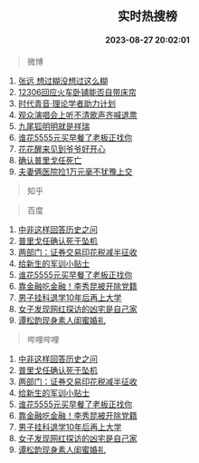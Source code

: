 <div align="center"><h2>实时热搜榜</h2><h4>2023-08-27 20:02:01</h4></div>

> 微博  

1. [张远 想过糊没想过这么糊](https://s.weibo.com/weibo?q=%E5%BC%A0%E8%BF%9C%20%E6%83%B3%E8%BF%87%E7%B3%8A%E6%B2%A1%E6%83%B3%E8%BF%87%E8%BF%99%E4%B9%88%E7%B3%8A&t=31&band_rank=1&Refer=top)<br />
2. [12306回应火车卧铺能否自带床帘](https://s.weibo.com/weibo?q=%2312306%E5%9B%9E%E5%BA%94%E7%81%AB%E8%BD%A6%E5%8D%A7%E9%93%BA%E8%83%BD%E5%90%A6%E8%87%AA%E5%B8%A6%E5%BA%8A%E5%B8%98%23&t=31&band_rank=2&Refer=top)<br />
3. [时代青音·理论学者助力计划](https://s.weibo.com/weibo?q=%23%E6%97%B6%E4%BB%A3%E9%9D%92%E9%9F%B3%C2%B7%E7%90%86%E8%AE%BA%E5%AD%A6%E8%80%85%E5%8A%A9%E5%8A%9B%E8%AE%A1%E5%88%92%23&t=31&band_rank=3&Refer=top)<br />
4. [观众演唱会上听不清歌声齐喊退票](https://s.weibo.com/weibo?q=%23%E8%A7%82%E4%BC%97%E6%BC%94%E5%94%B1%E4%BC%9A%E4%B8%8A%E5%90%AC%E4%B8%8D%E6%B8%85%E6%AD%8C%E5%A3%B0%E9%BD%90%E5%96%8A%E9%80%80%E7%A5%A8%23&t=31&band_rank=4&Refer=top)<br />
5. [九尾狐明明就是祥瑞](https://s.weibo.com/weibo?q=%23%E4%B9%9D%E5%B0%BE%E7%8B%90%E6%98%8E%E6%98%8E%E5%B0%B1%E6%98%AF%E7%A5%A5%E7%91%9E%23&t=31&band_rank=5&Refer=top)<br />
6. [谁花5555元买早餐了老板正找你](https://s.weibo.com/weibo?q=%23%E8%B0%81%E8%8A%B15555%E5%85%83%E4%B9%B0%E6%97%A9%E9%A4%90%E4%BA%86%E8%80%81%E6%9D%BF%E6%AD%A3%E6%89%BE%E4%BD%A0%23&t=31&band_rank=6&Refer=top)<br />
7. [花花醒来见到爷爷好开心](https://s.weibo.com/weibo?q=%E8%8A%B1%E8%8A%B1%E9%86%92%E6%9D%A5%E8%A7%81%E5%88%B0%E7%88%B7%E7%88%B7%E5%A5%BD%E5%BC%80%E5%BF%83&t=31&band_rank=7&Refer=top)<br />
8. [确认普里戈任死亡](https://s.weibo.com/weibo?q=%23%E7%A1%AE%E8%AE%A4%E6%99%AE%E9%87%8C%E6%88%88%E4%BB%BB%E6%AD%BB%E4%BA%A1%23&t=31&band_rank=8&Refer=top)<br />
9. [夫妻俩医院捡1万元毫不犹豫上交](https://s.weibo.com/weibo?q=%23%E5%A4%AB%E5%A6%BB%E4%BF%A9%E5%8C%BB%E9%99%A2%E6%8D%A11%E4%B8%87%E5%85%83%E6%AF%AB%E4%B8%8D%E7%8A%B9%E8%B1%AB%E4%B8%8A%E4%BA%A4%23&t=31&band_rank=9&Refer=top)<br />

> 知乎  


> 百度  

1. [中非这样回答历史之问](https://www.baidu.com/s?wd=%E4%B8%AD%E9%9D%9E%E8%BF%99%E6%A0%B7%E5%9B%9E%E7%AD%94%E5%8E%86%E5%8F%B2%E4%B9%8B%E9%97%AE&sa=fyb_news&rsv_dl=fyb_news)<br />
2. [普里戈任确认死于坠机](https://www.baidu.com/s?wd=%E6%99%AE%E9%87%8C%E6%88%88%E4%BB%BB%E7%A1%AE%E8%AE%A4%E6%AD%BB%E4%BA%8E%E5%9D%A0%E6%9C%BA&sa=fyb_news&rsv_dl=fyb_news)<br />
3. [两部门：证券交易印花税减半征收](https://www.baidu.com/s?wd=%E4%B8%A4%E9%83%A8%E9%97%A8%EF%BC%9A%E8%AF%81%E5%88%B8%E4%BA%A4%E6%98%93%E5%8D%B0%E8%8A%B1%E7%A8%8E%E5%87%8F%E5%8D%8A%E5%BE%81%E6%94%B6&sa=fyb_news&rsv_dl=fyb_news)<br />
4. [给新生的军训小贴士](https://www.baidu.com/s?wd=%E7%BB%99%E6%96%B0%E7%94%9F%E7%9A%84%E5%86%9B%E8%AE%AD%E5%B0%8F%E8%B4%B4%E5%A3%AB&sa=fyb_news&rsv_dl=fyb_news)<br />
5. [谁花5555元买早餐了老板正找你](https://www.baidu.com/s?wd=%E8%B0%81%E8%8A%B15555%E5%85%83%E4%B9%B0%E6%97%A9%E9%A4%90%E4%BA%86%E8%80%81%E6%9D%BF%E6%AD%A3%E6%89%BE%E4%BD%A0&sa=fyb_news&rsv_dl=fyb_news)<br />
6. [靠金融吃金融！李秀昆被开除党籍](https://www.baidu.com/s?wd=%E9%9D%A0%E9%87%91%E8%9E%8D%E5%90%83%E9%87%91%E8%9E%8D%EF%BC%81%E6%9D%8E%E7%A7%80%E6%98%86%E8%A2%AB%E5%BC%80%E9%99%A4%E5%85%9A%E7%B1%8D&sa=fyb_news&rsv_dl=fyb_news)<br />
7. [男子挂科退学10年后再上大学](https://www.baidu.com/s?wd=%E7%94%B7%E5%AD%90%E6%8C%82%E7%A7%91%E9%80%80%E5%AD%A610%E5%B9%B4%E5%90%8E%E5%86%8D%E4%B8%8A%E5%A4%A7%E5%AD%A6&sa=fyb_news&rsv_dl=fyb_news)<br />
8. [女子发现网红探访的凶宅是自己家](https://www.baidu.com/s?wd=%E5%A5%B3%E5%AD%90%E5%8F%91%E7%8E%B0%E7%BD%91%E7%BA%A2%E6%8E%A2%E8%AE%BF%E7%9A%84%E5%87%B6%E5%AE%85%E6%98%AF%E8%87%AA%E5%B7%B1%E5%AE%B6&sa=fyb_news&rsv_dl=fyb_news)<br />
9. [谭松韵现身素人闺蜜婚礼](https://www.baidu.com/s?wd=%E8%B0%AD%E6%9D%BE%E9%9F%B5%E7%8E%B0%E8%BA%AB%E7%B4%A0%E4%BA%BA%E9%97%BA%E8%9C%9C%E5%A9%9A%E7%A4%BC&sa=fyb_news&rsv_dl=fyb_news)<br />

> 哔哩哔哩  

1. [中非这样回答历史之问](https://www.baidu.com/s?wd=%E4%B8%AD%E9%9D%9E%E8%BF%99%E6%A0%B7%E5%9B%9E%E7%AD%94%E5%8E%86%E5%8F%B2%E4%B9%8B%E9%97%AE&sa=fyb_news&rsv_dl=fyb_news)<br />
2. [普里戈任确认死于坠机](https://www.baidu.com/s?wd=%E6%99%AE%E9%87%8C%E6%88%88%E4%BB%BB%E7%A1%AE%E8%AE%A4%E6%AD%BB%E4%BA%8E%E5%9D%A0%E6%9C%BA&sa=fyb_news&rsv_dl=fyb_news)<br />
3. [两部门：证券交易印花税减半征收](https://www.baidu.com/s?wd=%E4%B8%A4%E9%83%A8%E9%97%A8%EF%BC%9A%E8%AF%81%E5%88%B8%E4%BA%A4%E6%98%93%E5%8D%B0%E8%8A%B1%E7%A8%8E%E5%87%8F%E5%8D%8A%E5%BE%81%E6%94%B6&sa=fyb_news&rsv_dl=fyb_news)<br />
4. [给新生的军训小贴士](https://www.baidu.com/s?wd=%E7%BB%99%E6%96%B0%E7%94%9F%E7%9A%84%E5%86%9B%E8%AE%AD%E5%B0%8F%E8%B4%B4%E5%A3%AB&sa=fyb_news&rsv_dl=fyb_news)<br />
5. [谁花5555元买早餐了老板正找你](https://www.baidu.com/s?wd=%E8%B0%81%E8%8A%B15555%E5%85%83%E4%B9%B0%E6%97%A9%E9%A4%90%E4%BA%86%E8%80%81%E6%9D%BF%E6%AD%A3%E6%89%BE%E4%BD%A0&sa=fyb_news&rsv_dl=fyb_news)<br />
6. [靠金融吃金融！李秀昆被开除党籍](https://www.baidu.com/s?wd=%E9%9D%A0%E9%87%91%E8%9E%8D%E5%90%83%E9%87%91%E8%9E%8D%EF%BC%81%E6%9D%8E%E7%A7%80%E6%98%86%E8%A2%AB%E5%BC%80%E9%99%A4%E5%85%9A%E7%B1%8D&sa=fyb_news&rsv_dl=fyb_news)<br />
7. [男子挂科退学10年后再上大学](https://www.baidu.com/s?wd=%E7%94%B7%E5%AD%90%E6%8C%82%E7%A7%91%E9%80%80%E5%AD%A610%E5%B9%B4%E5%90%8E%E5%86%8D%E4%B8%8A%E5%A4%A7%E5%AD%A6&sa=fyb_news&rsv_dl=fyb_news)<br />
8. [女子发现网红探访的凶宅是自己家](https://www.baidu.com/s?wd=%E5%A5%B3%E5%AD%90%E5%8F%91%E7%8E%B0%E7%BD%91%E7%BA%A2%E6%8E%A2%E8%AE%BF%E7%9A%84%E5%87%B6%E5%AE%85%E6%98%AF%E8%87%AA%E5%B7%B1%E5%AE%B6&sa=fyb_news&rsv_dl=fyb_news)<br />
9. [谭松韵现身素人闺蜜婚礼](https://www.baidu.com/s?wd=%E8%B0%AD%E6%9D%BE%E9%9F%B5%E7%8E%B0%E8%BA%AB%E7%B4%A0%E4%BA%BA%E9%97%BA%E8%9C%9C%E5%A9%9A%E7%A4%BC&sa=fyb_news&rsv_dl=fyb_news)<br />
